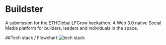 # Buildster
A submission for the ETHGlobal LFGrow hackathon. A Web 3.0 native Social Media platform for builders, leaders and individuals in the space.

##Tech stack / Flowchart
![tech stack](https://user-images.githubusercontent.com/89659909/160274739-01eccae5-64df-4ab3-b075-fad7f08eee88.png)
